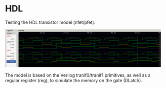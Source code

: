 # HDL

Testing the HDL transistor model (nfet/pfet).

![fet_model](/imgstore/fet_model.png)

The model is based on the Verilog tranif0/tranif1 primitives, as well as a regular register (reg), to simulate the memory on the gate (DLatch).
